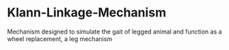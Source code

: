 # Klann-Linkage-Mechanism
Mechanism designed to simulate the gait of legged animal and function as a wheel replacement, a leg mechanism
